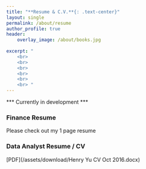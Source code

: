 ```yaml
---
title: "**Resume & C.V.**{: .text-center}"
layout: single
permalink: /about/resume
author_profile: true
header:
    overlay_image: /about/books.jpg
    
excerpt: "
    <br>
    <br>
    <br>
    <br>
    <br>
    <br> "
---
```


*** Currently in development *** 

### Finance Resume
Please check out my 1 page resume 


### Data Analyst Resume / CV 
[PDF](/assets/download/Henry Yu CV Oct 2016.docx)